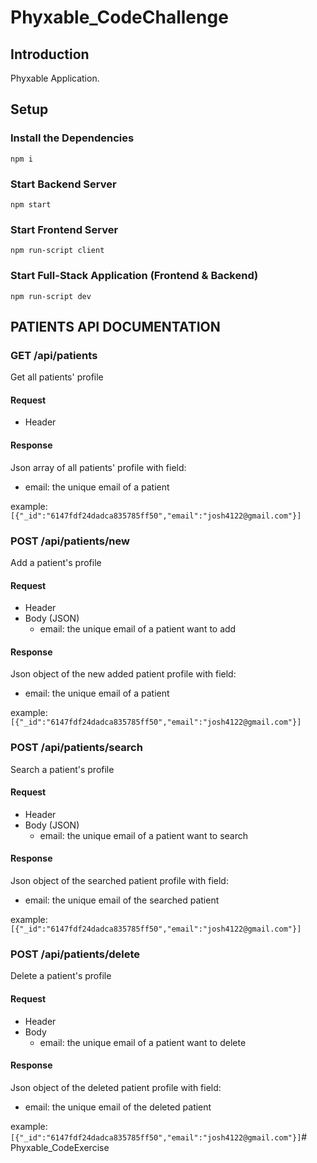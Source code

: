 # Phyxable_CodeChallenge
## Introduction
Phyxable Application.

## Setup
### Install the Dependencies
    npm i
### Start Backend Server
    npm start
### Start Frontend Server
    npm run-script client
### Start Full-Stack Application (Frontend & Backend)
    npm run-script dev



## PATIENTS API DOCUMENTATION

###  GET /api/patients

Get all patients' profile

#### Request
- Header

#### Response
Json array of all patients' profile with field:
- email: the unique email of a patient

example:
`[{"_id":"6147fdf24dadca835785ff50","email":"josh4122@gmail.com"}]`


### POST /api/patients/new

Add a patient's profile

#### Request
- Header
- Body (JSON)
    - email: the unique email of a patient want to add

#### Response
Json object of the new added patient profile with field:
- email: the unique email of a patient

example:
`[{"_id":"6147fdf24dadca835785ff50","email":"josh4122@gmail.com"}]`

### POST /api/patients/search
Search a patient's profile

#### Request
- Header
- Body (JSON)
    - email: the unique email of a patient want to search

#### Response
Json object of the searched patient profile with field:
- email: the unique email of the searched patient

example:
`[{"_id":"6147fdf24dadca835785ff50","email":"josh4122@gmail.com"}]`

### POST /api/patients/delete
Delete a patient's profile

#### Request
- Header
- Body
    - email: the unique email of a patient want to delete

#### Response
Json object of the deleted patient profile with field:
- email: the unique email of the deleted patient

example:
`[{"_id":"6147fdf24dadca835785ff50","email":"josh4122@gmail.com"}]`# Phyxable_CodeExercise

